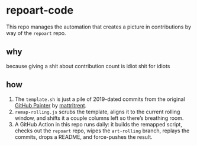 # repoart-code

This repo manages the automation that creates a picture in contributions by way of the `repoart` repo.

## why

because giving a shit about contribution count is idiot shit for idiots

## how

1. The `template.sh` is just a pile of 2019-dated commits from the original [GitHub Painter](https://github-painter.vercel.app/) by [mattrltrent](https://github.com/mattrltrent/github_painter).
2. `remap-rolling.js` scrubs the template, aligns it to the current rolling window, and shifts it a couple columns left so there’s breathing room.
3. A GitHub Action in this repo runs daily: it builds the remapped script, checks out the `repoart` repo, wipes the `art-rolling` branch, replays the commits, drops a README, and force-pushes the result.
